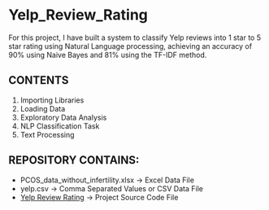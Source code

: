 # Yelp_Review_Rating
For this project, I have built a system to classify Yelp reviews into 1 star to 5 star rating using Natural Language processing, achieving an accuracy of 90% using Naive Bayes and 81% using the TF-IDF method.
## CONTENTS
1. Importing Libraries
2. Loading Data
3. Exploratory Data Analysis 
4. NLP Classification Task
5. Text Processing
## REPOSITORY CONTAINS:
* PCOS_data_without_infertility.xlsx -> Excel Data File
* yelp.csv -> Comma Separated Values or CSV Data File
* [Yelp Review Rating](https://nbviewer.jupyter.org/github/smritig19/Yelp_Review_Rating/blob/main/Yelp%20Review%20Rating.ipynb) -> Project Source Code File
